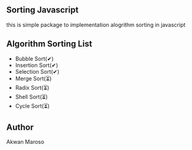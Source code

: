## Sorting Javascript

this is simple package to implementation alogrithm sorting in javascript

## Algorithm Sorting List

- Bubble Sort(✔)
- Insertion Sort(✔)
- Selection Sort(✔)
- Merge Sort(⏳)
- Radix Sort(⏳)
- Shell Sort(⏳)
- Cycle Sort(⏳)

## Author

Akwan Maroso
